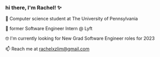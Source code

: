 ### hi there, I'm Rachel! ✨

🌱 Computer science student at The University of Pennsylvania

🚀 former Software Engineer Intern @ Lyft

🤓 I'm currently looking for New Grad Software Engineer roles for 2023

📫  Reach me at rachelxzlim@gmail.com

